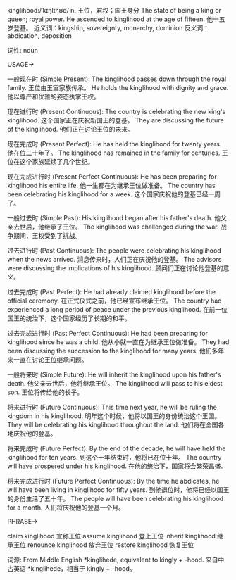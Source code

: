 kinglihood:/ˈkɪŋlɪhʊd/
n.
王位，君权；国王身分
The state of being a king or queen; royal power.
He ascended to kinglihood at the age of fifteen. 他十五岁登基。
近义词：kingship, sovereignty, monarchy, dominion
反义词：abdication, deposition

词性: noun


USAGE->

一般现在时 (Simple Present):
The kinglihood passes down through the royal family. 王位由王室家族传承。
He holds the kinglihood with dignity and grace. 他以尊严和优雅的姿态执掌王权。

现在进行时 (Present Continuous):
The country is celebrating the new king's kinglihood.  这个国家正在庆祝新国王的登基。
They are discussing the future of the kinglihood. 他们正在讨论王位的未来。

现在完成时 (Present Perfect):
He has held the kinglihood for twenty years. 他在位二十年了。
The kinglihood has remained in the family for centuries. 王位在这个家族延续了几个世纪。

现在完成进行时 (Present Perfect Continuous):
He has been preparing for kinglihood his entire life. 他一生都在为继承王位做准备。
The country has been celebrating his kinglihood for a week.  这个国家庆祝他的登基已经一周了。

一般过去时 (Simple Past):
His kinglihood began after his father's death. 他父亲去世后，他继承了王位。
The kinglihood was challenged during the war.  战争期间，王权受到了挑战。

过去进行时 (Past Continuous):
The people were celebrating his kinglihood when the news arrived.  消息传来时，人们正在庆祝他的登基。
The advisors were discussing the implications of his kinglihood.  顾问们正在讨论他登基的意义。


过去完成时 (Past Perfect):
He had already claimed kinglihood before the official ceremony. 在正式仪式之前，他已经宣布继承王位。
The country had experienced a long period of peace under the previous kinglihood. 在前一位国王的统治下，这个国家经历了长期的和平。

过去完成进行时 (Past Perfect Continuous):
He had been preparing for kinglihood since he was a child.  他从小就一直在为继承王位做准备。
They had been discussing the succession to the kinglihood for many years. 他们多年来一直在讨论王位继承问题。


一般将来时 (Simple Future):
He will inherit the kinglihood upon his father's death. 他父亲去世后，他将继承王位。
The kinglihood will pass to his eldest son. 王位将传给他的长子。

将来进行时 (Future Continuous):
This time next year, he will be ruling the kingdom in his kinglihood. 明年这个时候，他将以国王的身份统治这个王国。
They will be celebrating his kinglihood throughout the land. 他们将在全国各地庆祝他的登基。

将来完成时 (Future Perfect):
By the end of the decade, he will have held the kinglihood for ten years. 到这个十年结束时，他将已在位十年。
The country will have prospered under his kinglihood.  在他的统治下，国家将会繁荣昌盛。

将来完成进行时 (Future Perfect Continuous):
By the time he abdicates, he will have been living in kinglihood for fifty years.  到他退位时，他将已经以国王的身份生活了五十年。
The people will have been celebrating his kinglihood for a month. 人们将庆祝他的登基一个月。


PHRASE->

claim kinglihood 宣称王位
assume kinglihood  登上王位
inherit kinglihood  继承王位
renounce kinglihood 放弃王位
restore kinglihood  恢复王位


词源:  From Middle English *kinglihede, equivalent to kingly +‎ -hood.  来自中古英语 *kinglihede，相当于 kingly + -hood。
